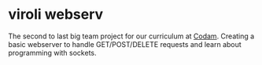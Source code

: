 # viroli webserv

The second to last big team project for our curriculum at [Codam](https://www.codam.nl/). 
Creating a basic webserver to handle GET/POST/DELETE requests and learn about programming with sockets. 

